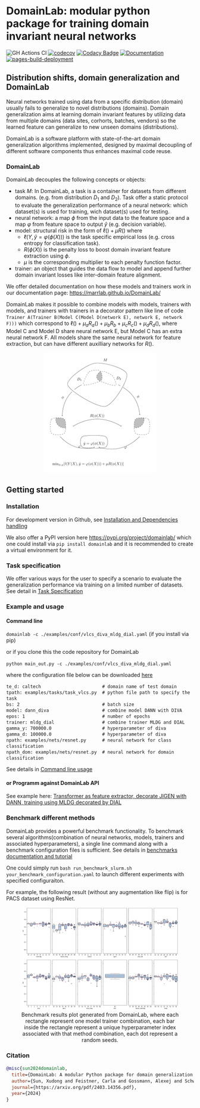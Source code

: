 # DomainLab: modular python package for training domain invariant neural networks

![GH Actions CI ](https://github.com/marrlab/DomainLab/actions/workflows/ci.yml/badge.svg?branch=master)
[![codecov](https://codecov.io/gh/marrlab/DomainLab/branch/master/graph/badge.svg)](https://app.codecov.io/gh/marrlab/DomainLab)
[![Codacy Badge](https://app.codacy.com/project/badge/Grade/bc22a1f9afb742efb02b87284e04dc86)](https://www.codacy.com/gh/marrlab/DomainLab/dashboard)
[![Documentation](https://img.shields.io/badge/Documentation-Here)](https://marrlab.github.io/DomainLab/)
[![pages-build-deployment](https://github.com/marrlab/DomainLab/actions/workflows/pages/pages-build-deployment/badge.svg)](https://github.com/marrlab/DomainLab/actions/workflows/pages/pages-build-deployment)

## Distribution shifts, domain generalization and DomainLab

Neural networks trained using data from a specific distribution (domain) usually fails to generalize to novel distributions (domains). Domain generalization aims at learning domain invariant features by utilizing data from multiple domains (data sites, corhorts, batches, vendors) so the learned feature can generalize to new unseen domains (distributions).

DomainLab is a software platform with state-of-the-art domain generalization algorithms implemented, designed by maximal decoupling of different software components thus enhances maximal code reuse.

### DomainLab
DomainLab decouples the following concepts or objects:
- task $M$: In DomainLab, a task is a container for datasets from different domains. (e.g. from distribution $D_1$ and $D_2$). Task offer a static protocol to evaluate the generalization performance of a neural network: which dataset(s) is used for training, wich dataset(s) used for testing.  
- neural network: a map $\phi$ from the input data to the feature space and a map $\varphi$ from feature space to output $\hat{y}$ (e.g. decision variable).
- model: structural risk in the form of $\ell() + \mu R()$  where
  - $\ell(Y, \hat{y}=\varphi(\phi(X)))$ is the task specific empirical loss (e.g. cross entropy for classification task).
  - $R(\phi(X))$ is the penalty loss to boost domain invariant feature extraction using $\phi$.
  - $\mu$ is the corresponding multiplier to each penalty function factor.
- trainer:  an object that guides the data flow to model and append further domain invariant losses
like inter-domain feature alignment.

We offer detailed documentation on how these models and trainers work in our documentation page: https://marrlab.github.io/DomainLab/

DomainLab makes it possible to combine models with models, trainers with models, and trainers with trainers in a decorator pattern like line of code `Trainer A(Trainer B(Model C(Model D(network E), network E, network F)))` which correspond to $\ell() + \mu_a R_a() + \mu_b R_b + \mu_c R_c() + \mu_d R_d()$, where Model C and Model D share neural network E, but Model C has an extra neural network F. All models share the same neural network for feature extraction, but can have different auxilliary networks for $R()$.

<div style="align: center; text-align:center;">
<figure>  
<img src="https://github.com/marrlab/DomainLab/blob/master/docs/figs/invarfeat4dg.png?raw=true" style="width:300px;"/> 
</figure>
</div>

## Getting started

### Installation
For development version in Github, see [Installation and Dependencies handling](./docs/doc_install.md)

We also offer a PyPI version here https://pypi.org/project/domainlab/  which one could install via `pip install domainlab` and it is recommended to create a virtual environment for it.

### Task specification
We offer various ways for the user to specify a scenario to evaluate the generalization performance via training on a limited number of datasets. See detail in
[Task Specification](./docs/doc_tasks.md) 

### Example and usage

#### Command line

`domainlab -c ./examples/conf/vlcs_diva_mldg_dial.yaml` (if you install via pip)

or if you clone this the code repository for DomainLab

`python main_out.py -c ./examples/conf/vlcs_diva_mldg_dial.yaml`

where the configuration file below can be downloaded [here](https://raw.githubusercontent.com/marrlab/DomainLab/master/examples/conf/vlcs_diva_mldg_dial.yaml)
```
te_d: caltech                       # domain name of test domain
tpath: examples/tasks/task_vlcs.py  # python file path to specify the task
bs: 2                               # batch size
model: dann_diva                    # combine model DANN with DIVA
epos: 1                             # number of epochs
trainer: mldg_dial                  # combine trainer MLDG and DIAL
gamma_y: 700000.0                   # hyperparameter of diva
gamma_d: 100000.0                   # hyperparameter of diva
npath: examples/nets/resnet.py      # neural network for class classification
npath_dom: examples/nets/resnet.py  # neural network for domain classification
```
See details in [Command line usage](./docs/doc_usage_cmd.md)

#### or Programm against DomainLab API

See example here: [Transformer as feature extractor, decorate JIGEN with DANN, training using MLDG decorated by DIAL](https://github.com/marrlab/DomainLab/blob/master/examples/api/jigen_dann_transformer.py)


### Benchmark different methods
DomainLab provides a powerful benchmark functionality.
To benchmark several algorithms(combination of neural networks, models, trainers and associated hyperparameters), a single line command along with a benchmark configuration files is sufficient. See details in [benchmarks documentation and tutorial](./docs/doc_benchmark.md)

One could simply run
`bash run_benchmark_slurm.sh your_benchmark_configuration.yaml` to launch different experiments with specified configuraiton.


For example,  the following result (without any augmentation like flip) is for PACS dataset using ResNet. 

<div style="align: center; text-align:center;">
<figure>  
<img src="https://github.com/marrlab/DomainLab/blob/master/docs/figs/stochastic_variation_two_rows.png?raw=true" style="width:800px;"/>
<div class="caption" style="align: center; text-align:center;">
<figcaption>Benchmark results plot generated from DomainLab, where each rectangle represent one model trainer combination, each bar inside the rectangle represent a unique hyperparameter index associated with that method combination, each dot represent a random seeds.</figcaption>
</div>
</figure>
</div>


### Citation

```bibtex
@misc{sun2024domainlab,
  title={DomainLab: A modular Python package for domain generalization in deep learning},
  author={Sun, Xudong and Feistner, Carla and Gossmann, Alexej and Schwarz, George and Umer, Rao Muhammad and Beer, Lisa and Rockenschaub, Patrick and Shrestha, Rahul Babu and Gruber, Armin and Chen, Nutan and others},
  journal={https://arxiv.org/pdf/2403.14356.pdf},
  year={2024}
}
```
